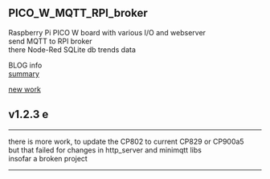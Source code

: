 ## PICO_W_MQTT_RPI_broker
Raspberry Pi PICO W board with various I/O and webserver</br>
send MQTT to RPI broker</br>
there Node-Red SQLite db trends data</br>

BLOG info</br>
[summary](http://kll.byethost7.com/kllfusion01/infusions/articles/articles.php?article_id=218)

[new work](http://kll.byethost7.com/kllfusion01/infusions/articles/articles.php?article_id=225)

## v1.2.3 e
_______________________________

there is more work, to update the CP802 to current CP829 or CP900a5</br>
but that failed for changes in http_server and minimqtt libs</br>
insofar a broken project
_______________________________
